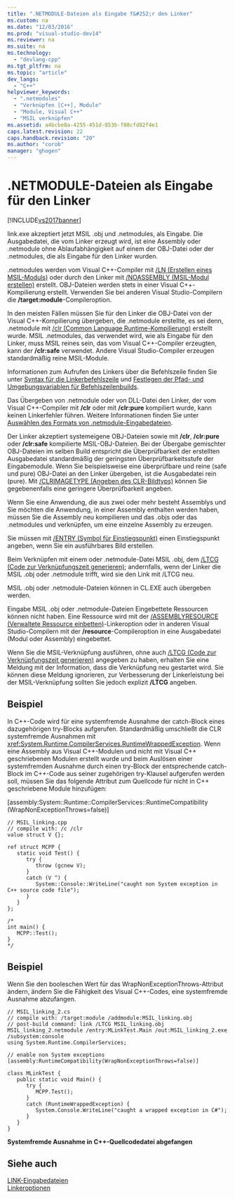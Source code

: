 ```yaml
---
title: ".NETMODULE-Dateien als Eingabe f&#252;r den Linker"
ms.custom: na
ms.date: "12/03/2016"
ms.prod: "visual-studio-dev14"
ms.reviewer: na
ms.suite: na
ms.technology: 
  - "devlang-cpp"
ms.tgt_pltfrm: na
ms.topic: "article"
dev_langs: 
  - "C++"
helpviewer_keywords: 
  - ".netmodules"
  - "Verknüpfen [C++], Module"
  - "Module, Visual C++"
  - "MSIL verknüpfen"
ms.assetid: a4bcbe8a-4255-451d-853b-f88cfd82f4e1
caps.latest.revision: 22
caps.handback.revision: "20"
ms.author: "corob"
manager: "ghogen"
---
```

# .NETMODULE-Dateien als Eingabe f&#252;r den Linker
[!INCLUDE[vs2017banner](../../assembler/inline/includes/vs2017banner.md)]

link.exe akzeptiert jetzt MSIL .obj und .netmodules, als Eingabe.  Die Ausgabedatei, die vom Linker erzeugt wird, ist eine Assembly oder .netmodule ohne Ablaufabhängigkeit auf einem der OBJ\-Datei oder der .netmodules, die als Eingabe für den Linker wurden.  
  
 .netmodules werden vom Visual C\+\+\-Compiler mit [\/LN \(Erstellen eines MSIL\-Moduls\)](../../build/reference/ln-create-msil-module.md) oder durch den Linker mit [\/NOASSEMBLY \(MSIL\-Modul erstellen\)](../../build/reference/noassembly-create-a-msil-module.md) erstellt. OBJ\-Dateien werden stets in einer Visual C\+\+\-Kompilierung erstellt.  Verwenden Sie bei anderen Visual Studio\-Compilern die **\/target:module**\-Compileroption.  
  
 In den meisten Fällen müssen Sie für den Linker die OBJ\-Datei von der Visual C\+\+\-Kompilierung übergeben, die .netmodule erstellte, es sei denn, .netmodule mit [\/clr \(Common Language Runtime\-Kompilierung\)](../../build/reference/clr-common-language-runtime-compilation.md) erstellt wurde.  MSIL .netmodules, das verwendet wird, wie als Eingabe für den Linker, muss MSIL reines sein, das vom Visual C\+\+\-Compiler erzeugten, kann der **\/clr:safe** verwendet.  Andere Visual Studio\-Compiler erzeugen standardmäßig reine MSIL\-Module.  
  
 Informationen zum Aufrufen des Linkers über die Befehlszeile finden Sie unter [Syntax für die Linkerbefehlszeile](../../build/reference/linker-command-line-syntax.md) und [Festlegen der Pfad\- und Umgebungsvariablen für Befehlszeilenbuilds](../../build/setting-the-path-and-environment-variables-for-command-line-builds.md).  
  
 Das Übergeben von .netmodule oder von DLL\-Datei den Linker, der vom Visual C\+\+\-Compiler mit **\/clr** oder mit **\/clr:pure** kompiliert wurde, kann keinen Linkerfehler führen.  Weitere Informationen finden Sie unter [Auswählen des Formats von .netmodule\-Eingabedateien](../../build/reference/choosing-the-format-of-netmodule-input-files.md).  
  
 Der Linker akzeptiert systemeigene OBJ\-Dateien sowie mit **\/clr**, **\/clr:pure** oder **\/clr:safe** kompilierte MSIL\-OBJ\-Dateien.  Bei der Übergabe gemischter OBJ\-Dateien im selben Build entspricht die Überprüfbarkeit der erstellten Ausgabedatei standardmäßig der geringsten Überprüfbarkeitsstufe der Eingabemodule.  Wenn Sie beispielsweise eine überprüfbare und reine \(safe und pure\) OBJ\-Datei an den Linker übergeben, ist die Ausgabedatei rein \(pure\).  Mit [\/CLRIMAGETYPE \(Angeben des CLR\-Bildtyps\)](../../build/reference/clrimagetype-specify-type-of-clr-image.md) können Sie gegebenenfalls eine geringere Überprüfbarkeit angeben.  
  
 Wenn Sie eine Anwendung, die aus zwei oder mehr besteht Assemblys und Sie möchten die Anwendung, in einer Assembly enthalten werden haben, müssen Sie die Assembly neu kompilieren und das .objs oder das .netmodules und verknüpfen, um eine einzelne Assembly zu erzeugen.  
  
 Sie müssen mit [\/ENTRY \(Symbol für Einstiegspunkt\)](../../build/reference/entry-entry-point-symbol.md) einen Einstiegspunkt angeben, wenn Sie ein ausführbares Bild erstellen.  
  
 Beim Verknüpfen mit einem oder .netmodule\-Datei MSIL .obj, dem [\/LTCG \(Code zur Verknüpfungszeit generieren\)](../../build/reference/ltcg-link-time-code-generation.md); andernfalls, wenn der Linker die MSIL .obj oder .netmodule trifft, wird sie den Link mit \/LTCG neu.  
  
 MSIL .obj oder .netmodule\-Dateien können in CL.EXE auch übergeben werden.  
  
 Eingabe MSIL .obj oder .netmodule\-Dateien Eingebettete Ressourcen können nicht haben.  Eine Ressource wird mit der [\/ASSEMBLYRESOURCE \(Verwaltete Ressource einbetten\)](../../build/reference/assemblyresource-embed-a-managed-resource.md)\-Linkeroption oder in anderen Visual Studio\-Compilern mit der **\/resource**\-Compileroption in eine Ausgabedatei \(Modul oder Assembly\) eingebettet.  
  
 Wenn Sie die MSIL\-Verknüpfung ausführen, ohne auch [\/LTCG \(Code zur Verknüpfungszeit generieren\)](../../build/reference/ltcg-link-time-code-generation.md) angegeben zu haben, erhalten Sie eine Meldung mit der Information, dass die Verknüpfung neu gestartet wird.  Sie können diese Meldung ignorieren, zur Verbesserung der Linkerleistung bei der MSIL\-Verknüpfung sollten Sie jedoch explizit **\/LTCG** angeben.  
  
## Beispiel  
 In C\+\+\-Code wird für eine systemfremde Ausnahme der catch\-Block eines dazugehörigen try\-Blocks aufgerufen.  Standardmäßig umschließt die CLR systemfremde Ausnahmen mit <xref:System.Runtime.CompilerServices.RuntimeWrappedException>.  Wenn eine Assembly aus Visual C\+\+\-Modulen und nicht mit Visual C\+\+ geschriebenen Modulen erstellt wurde und beim Auslösen einer systemfremden Ausnahme durch einen try\-Block der entsprechende catch\-Block im C\+\+\-Code aus seiner zugehörigen try\-Klausel aufgerufen werden soll, müssen Sie das folgende Attribut zum Quellcode für nicht in C\+\+ geschriebene Module hinzufügen:  
  
 \[assembly:System::Runtime::CompilerServices::RuntimeCompatibility \(WrapNonExceptionThrows\=false\)\]  
  
```  
// MSIL_linking.cpp  
// compile with: /c /clr  
value struct V {};  
  
ref struct MCPP {  
   static void Test() {  
      try {  
         throw (gcnew V);  
      }  
      catch (V ^) {  
         System::Console::WriteLine("caught non System exception in C++ source code file");  
      }  
   }  
};  
  
/*  
int main() {  
   MCPP::Test();  
}  
*/  
```  
  
## Beispiel  
 Wenn Sie den booleschen Wert für das WrapNonExceptionThrows\-Attribut ändern, ändern Sie die Fähigkeit des Visual C\+\+\-Codes, eine systemfremde Ausnahme abzufangen.  
  
```  
// MSIL_linking_2.cs  
// compile with: /target:module /addmodule:MSIL_linking.obj  
// post-build command: link /LTCG MSIL_linking.obj MSIL_linking_2.netmodule /entry:MLinkTest.Main /out:MSIL_linking_2.exe /subsystem:console  
using System.Runtime.CompilerServices;  
  
// enable non System exceptions  
[assembly:RuntimeCompatibility(WrapNonExceptionThrows=false)]  
  
class MLinkTest {  
   public static void Main() {  
      try {  
         MCPP.Test();  
      }  
      catch (RuntimeWrappedException) {  
         System.Console.WriteLine("caught a wrapped exception in C#");  
      }  
   }  
}  
```  
  
  **Systemfremde Ausnahme in C\+\+\-Quellcodedatei abgefangen**   
## Siehe auch  
 [LINK\-Eingabedateien](../../build/reference/link-input-files.md)   
 [Linkeroptionen](../../build/reference/linker-options.md)